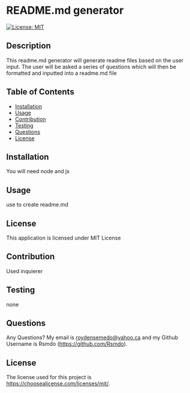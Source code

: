 # README.md generator 

  [![License: MIT](https://img.shields.io/badge/License-MIT-yellow.svg)](https://opensource.org/licenses/MIT)
  

  ## Description 
  This readme.md generator will generate readme files based on the user input. The user will be asked a series of questions which will then be formatted and inputted into a readme.md file

  ## Table of Contents
  - [Installation](#installation)
  - [Usage](#usage)
  - [Contribution](#contribution)
  - [Testing](#testing)
  - [Questions](#questions)
  - [License](#license)

  ## Installation
  You will need node and js

  ## Usage
  use to create readme.md

  ## License
  This application is licensed under MIT License

  ## Contribution
  Used inquierer

  ## Testing
  none

  ## Questions 
  Any Questions? My email is  roydensemedo@yahoo.ca and my Github Username is  Rsmdo (https://github.com/Rsmdo).


  ## License
  The license used for this project is https://choosealicense.com/licenses/mit/.


